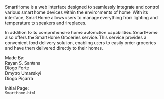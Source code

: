 SmartHome is a web interface designed to seamlessly integrate and control various smart home devices within the environments of home. 
With its interface, SmartHome allows users to manage everything from lighting and temperature to speakers and fireplaces.

In addition to its comprehensive home automation capabilities, SmartHome also offers the SmartHome Groceries service. This service provides a convenient food delivery solution, enabling users to easily order groceries and have them delivered directly to their homes.

Made By:<br>
Rayan S. Santana<br>
Diogo Forte<br>
Dmytro Umanskyi<br>
Diogo Piçarra<br>

Initial Page:<br>
`SmartHome.html`
